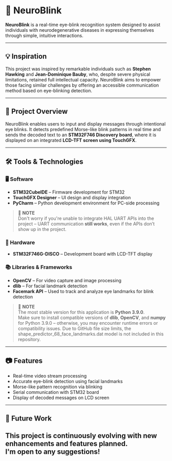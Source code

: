 # 🧠 NeuroBlink

**NeuroBlink** is a real-time eye-blink recognition system designed to assist individuals with neurodegenerative diseases in expressing themselves through simple, intuitive interactions.

---

## 💡 Inspiration

This project was inspired by remarkable individuals such as **Stephen Hawking** and **Jean-Dominique Bauby**, who, despite severe physical limitations, retained full intellectual capacity. NeuroBlink aims to empower those facing similar challenges by offering an accessible communication method based on eye-blinking detection.

---

## 🔧 Project Overview

NeuroBlink enables users to input and display messages through intentional eye blinks. It detects predefined Morse-like blink patterns in real time and sends the decoded text to an **STM32F746 Discovery board**, where it is displayed on an integrated **LCD-TFT screen using TouchGFX**.

---

## 🛠 Tools & Technologies

### 🖥 Software

- **STM32CubeIDE** – Firmware development for STM32  
- **TouchGFX Designer** – UI design and display integration  
- **PyCharm** – Python development environment for PC-side processing  

> 📝 **NOTE**  
> Don't worry if you're unable to integrate HAL UART APIs into the project – UART communication **still works**, even if the APIs don’t show up in the project.  


### 🔌 Hardware

- **STM32F746G-DISCO** – Development board with LCD-TFT display

### 📚 Libraries & Frameworks

- **OpenCV** – For video capture and image processing  
- **dlib** – For facial landmark detection  
- **Facemark API** – Used to track and analyze eye landmarks for blink detection

> 📝 **NOTE**  
> The most stable version for this application is **Python 3.9.0**.  
> Make sure to install compatible versions of **dlib**, **OpenCV**, and **numpy** for Python 3.9.0 – otherwise, you may encounter runtime errors or compatibility issues.
>Due to GitHub file size limits, the shape_predictor_68_face_landmarks.dat model is not included in this repository.
---

## 📷 Features

- Real-time video stream processing  
- Accurate eye-blink detection using facial landmarks  
- Morse-like pattern recognition via blinking  
- Serial communication with STM32 board  
- Display of decoded messages on LCD screen  

---

## 🚀 Future Work

This project is continuously evolving with new enhancements and features planned.  
**I'm open to any suggestions!** 
---
